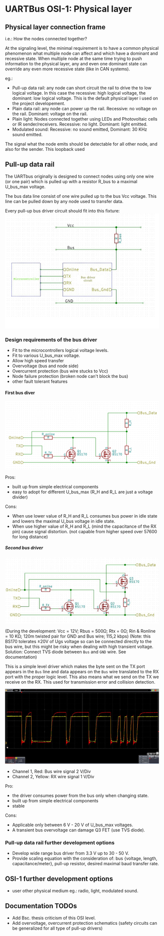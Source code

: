 
# UARTBus OSI-1: Physical layer

## Physical layer connection frame

i.e.: How the nodes connected together?

At the signaling level, the minimal requirement is to have a common physical
phenomenon what multiple node can affect and which have a dominant and recessive
state. When multiple node at the same time trying to push information to the
physical layer, any and even one dominant state can override any even more
recessive state (like in CAN systems).

eg.:  

- Pull-up data rail: any node can short circuit the rail to drive the to
	low logical voltage. In this case the recessive: high logical voltage,
	the dominant: low logical voltage. This is the default physical layer 
	i used on the project developement.
- Plain data rail: any node can power up the rail. Recessive: no voltage on
	the rail. Dominant: voltage on the rail.
- Plain light: Nodes connected together using LEDs and Photovoltaic cells
	or IR sender/receivers. Recessive: no light. Dominant: light emitted. 
- Modulated sound: Recessive: no sound emitted, Dominant: 30 KHz sound emitted.

The signal what the node emits should be detectable for all other node, and also
for the sender. This loopback used 

## Pull-up data rail

The UARTbus originally is designed to connect nodes using only one wire
(or one pair) which is pulled up with a resistor R_bus to a maximal U_bus_max
voltage.

The bus data line consist of one wire pulled up to the bus Vcc voltage.
This line can be pulled down by any node used to transfer data.

Every pull-up bus driver circuit should fit into this fixture:  
![Bus and node bus driver frame](../../resources/image/bus_driver_frame.jpg)

### Design requirements of the bus driver

- Fit to the microcontrollers logical voltage levels.
- Fit to various U_bus_max voltage.
- Allow high speed transfer 
- Overvoltage (bus and node side)
- Overcurrent protection (bus wire stucks to Vcc)
- Node failure protection (broken node can't block the bus)
- other fault tolerant features



#### First bus diver

![driver circuit](../../resources/image/bus_connector_R.png)

Pros:

- built up from simple electrical components
- easy to adopt for different U_bus_max (R_H and R_L are just a voltage divider) 

Cons:

- When use lower value of R_H and R_L consumes bus power in idle state and
	lowers the maximal U_bus voltage in idle state. 
- When use higher value of R_H and R_L (mind the capacitance of the RX pin)
	cause signal distortion. (not capable from higher speed over 57600 for long
	distance)

##### Second bus driver

![driver circuit](../../resources/image/bus_driver_fet.jpg)

(During the development: Vcc = 12V; Rbus = 500Ω; Rtx = 0Ω; 
Rin & Ronline = 10 KΩ; 120m twisted pair for GND and Bus wire; 115,2 kbps)
(Note: this BS170 tolerates ±20V of Ugs voltage so can be connected directly to
the bus wire, but this might be risky when dealing with high transient voltage.
Solution: Connect TVS diode between `Bus` and `GND` wire. See documentation)

This is a simple level driver which makes the byte sent on the TX port appears
in the `Bus` line and data appears on the `Bus` wire translated to the RX port
with the proper logic level. This also means what we send on the TX we receive
on the RX. This used for transmission error and collision detection.

![Bus wire and RX oscillogramm](../../resources/image/bus_12v_115200_120m_UTP.jpg)

- Channel 1, Red: Bus wire signal 2 V/Div 
- Channel 2, Yellow: RX wire signal 1 V/Div

Pro:

- the driver consumes power from the bus only when changing state.
- built up from simple electrical components
- stable 

Cons:

- Applicable only between 6 V - 20 V of U_bus_max voltages.
- A transient bus overvoltage can damage Q3 FET (use TVS diode).

### Pull-up data rail further development options

- Develop wide range bus driver from 3.3 V up to 30 - 50 V. 
- Provide scaling equation with the consideration of: bus {voltage, length,
	capacitance/meter}, pull-up resistor, desired maximal baud transfer rate. 


## OSI-1 further development options 

- user other physical medium eg.: radio, light, modulated sound.

## Documentation TODOs

- Add Bsc. thesis criticism of this OSI level.
- Add overvoltage, overcurrent protection schematics (safety circuits can be
	generalized for all type of pull-up drivers)

